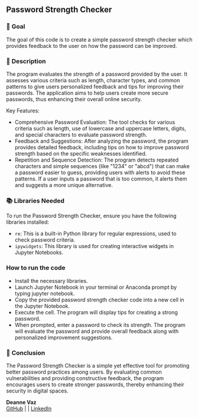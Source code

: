 ## **Password Strength Checker**

### 🎯 **Goal**

The goal of this code is to create a simple password strength checker which provides feedback to the user on how the password can be improved.

### 🧾 **Description**

The program evaluates the strength of a password provided by the user. It assesses various criteria such as length, character types, and common patterns to give users personalized feedback and tips for improving their passwords. The application aims to help users create more secure passwords, thus enhancing their overall online security.

Key Features:

- Comprehensive Password Evaluation: The tool checks for various criteria such as length, use of lowercase and uppercase letters, digits, and special characters to evaluate password strength.
- Feedback and Suggestions: After analyzing the password, the program provides detailed feedback, including tips on how to improve password strength based on the specific weaknesses identified.
- Repetition and Sequence Detection: The program detects repeated characters and simple sequences (like "1234" or "abcd") that can make a password easier to guess, providing users with alerts to avoid these patterns. If a user inputs a password that is too common, it alerts them and suggests a more unique alternative.


### 📚 **Libraries Needed**

To run the Password Strength Checker, ensure you have the following libraries installed:

- `re`: This is a built-in Python library for regular expressions, used to check password criteria.
- `ipywidgets`: This library is used for creating interactive widgets in Jupyter Notebooks. 

### **How to run the code**

- Install the necessary libraries.
- Launch Jupyter Notebook in your terminal or Anaconda prompt by typing jupyter notebook.
- Copy the provided password strength checker code into a new cell in the Jupyter Notebook.
- Execute the cell. The program will display tips for creating a strong password.
- When prompted, enter a password to check its strength. The program will evaluate the password and provide overall feedback along with personalized improvement suggestions.

### 📢 **Conclusion**

The Password Strength Checker is a simple yet effective tool for promoting better password practices among users. By evaluating common vulnerabilities and providing constructive feedback, the program encourages users to create stronger passwords, thereby enhancing their security in digital spaces. 

**Deanne Vaz**  
[GitHub](https://github.com/djv554) | | [LinkedIn](https://www.linkedin.com/in/deanne-vaz/)

